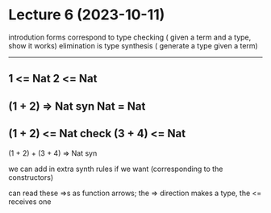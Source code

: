 # Lecture 6 (2023-10-11)


introdution forms correspond to type checking
    ( given a term and a type, show it works)
elimination is type synthesis
    ( generate a type given a term)

--------  --------
1 <= Nat  2 <= Nat
------------------
(1 + 2) => Nat syn    Nat = Nat
--------------------------------
(1 + 2) <= Nat  check              (3 + 4) <= Nat
--------------------------------------------------
(1 + 2) + (3 + 4) => Nat  syn

we can add in extra synth rules if we want (corresponding to the constructors)

can read these =>s as function arrows; the => direction makes a type, the <=
receives one
